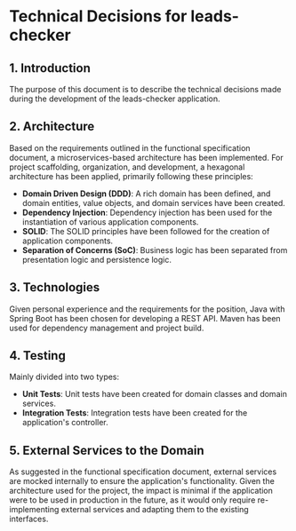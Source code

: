 # Technical Decisions for leads-checker

## 1. Introduction

The purpose of this document is to describe the technical decisions made during the development of the leads-checker application.

## 2. Architecture

Based on the requirements outlined in the functional specification document, a microservices-based architecture has been implemented.
For project scaffolding, organization, and development, a hexagonal architecture has been applied, primarily following these principles:

- **Domain Driven Design (DDD)**: A rich domain has been defined, and domain entities, value objects, and domain services have been created.
- **Dependency Injection**: Dependency injection has been used for the instantiation of various application components.
- **SOLID**: The SOLID principles have been followed for the creation of application components.
- **Separation of Concerns (SoC)**: Business logic has been separated from presentation logic and persistence logic.

## 3. Technologies

Given personal experience and the requirements for the position, Java with Spring Boot has been chosen for developing a 
REST API. Maven has been used for dependency management and project build.

## 4. Testing

Mainly divided into two types:

- **Unit Tests**: Unit tests have been created for domain classes and domain services.
- **Integration Tests**: Integration tests have been created for the application's controller.

## 5. External Services to the Domain

As suggested in the functional specification document, external services are mocked internally to ensure the 
application's functionality. Given the architecture used for the project, the impact is minimal if the application were 
to be used in production in the future, as it would only require re-implementing external services and adapting them to 
the existing interfaces.

